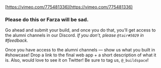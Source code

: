 [https://vimeo.com/775481336](https://vimeo.com/775481336)

### Please do this or Farza will be sad.

Go ahead and submit your build, and once you do that, you’ll get access to the alumni channels in our Discord. *If you don’t, please `@tair#5029` in #feedback.*

Once you have access to the alumni channels — show us what you built in #showcase! Drop a link to the final web app + a short description of what it is. Also, would love to see it on Twitter! Be sure to tag us, `@_buildspace`!